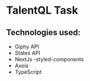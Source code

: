 # TalentQL Task

## Technologies used:

- Giphy API
- States API
- NextJs
  -styled-components
- Axois
- TypeScript
